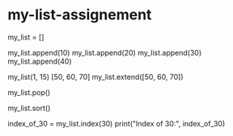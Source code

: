 # my-list-assignement

my_list = []

my_list.append(10)
my_list.append(20)
my_list.append(30)
my_list.append(40)

my_list(1, 15)
 [50, 60, 70]
my_list.extend([50, 60, 70])

my_list.pop()

my_list.sort()

index_of_30 = my_list.index(30)
print("Index of 30:", index_of_30)


